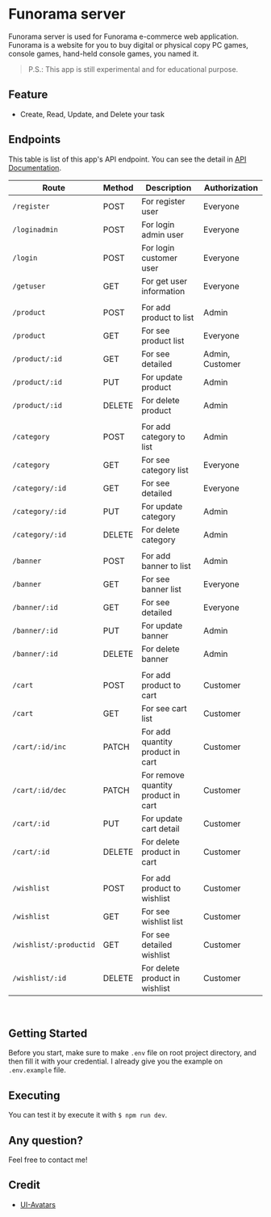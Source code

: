 # Funorama server
Funorama server is used for Funorama e-commerce web application. Funorama is a website for you to buy digital or physical copy PC games, console games, hand-held console games, you named it.

> P.S.: This app is still experimental and for educational purpose.

## Feature
 - Create, Read, Update, and Delete your task 

## Endpoints
This table is list of this app's API endpoint. You can see the detail in [API Documentation](https://github.com/Ralfarios/ecommerce-server/blob/main/api_doc.md). 

| Route                  | Method      | Description                            | Authorization   |
| ---------------------- | ----------- | -------------------------------------- | --------------- |
| `/register`            | POST        | For register user                      | Everyone        |
| `/loginadmin`          | POST        | For login admin user                   | Everyone        |
| `/login`               | POST        | For login customer user                | Everyone        |
| `/getuser`             | GET         | For get user information               | Everyone        |
|                                                                                                 |
| `/product`             | POST        | For add product to list                | Admin           |
| `/product`             | GET         | For see product list                   | Everyone        |
| `/product/:id`         | GET         | For see detailed                       | Admin, Customer |
| `/product/:id`         | PUT         | For update product                     | Admin           |
| `/product/:id`         | DELETE      | For delete product                     | Admin           |
|                                                                                                 |
| `/category`            | POST        | For add category to list               | Admin           |
| `/category`            | GET         | For see category list                  | Everyone        |
| `/category/:id`        | GET         | For see detailed                       | Everyone        |
| `/category/:id`        | PUT         | For update category                    | Admin           |
| `/category/:id`        | DELETE      | For delete category                    | Admin           |
|                                                                                                 |
| `/banner`              | POST        | For add banner to list                 | Admin           |
| `/banner`              | GET         | For see banner list                    | Everyone        |
| `/banner/:id`          | GET         | For see detailed                       | Everyone        |
| `/banner/:id`          | PUT         | For update banner                      | Admin           |
| `/banner/:id`          | DELETE      | For delete banner                      | Admin           |
|                                                                                                 |
| `/cart`                | POST        | For add product to cart                | Customer        |
| `/cart`                | GET         | For see cart list                      | Customer        |
| `/cart/:id/inc`        | PATCH       | For add quantity product in cart       | Customer        |
| `/cart/:id/dec`        | PATCH       | For remove quantity product in cart    | Customer        |
| `/cart/:id`            | PUT         | For update cart detail                 | Customer        |
| `/cart/:id`            | DELETE      | For delete product in cart             | Customer        |
|                                                                                                 |
| `/wishlist`            | POST        | For add product to wishlist            | Customer        |
| `/wishlist`            | GET         | For see wishlist list                  | Customer        |
| `/wishlist/:productid` | GET         | For see detailed wishlist              | Customer        |
| `/wishlist/:id`        | DELETE      | For delete product in wishlist         | Customer        |
<br>

## Getting Started
Before you start, make sure to make `.env` file on root project directory, and then fill it with your credential.
I already give you the example on `.env.example` file.

## Executing
You can test it by execute it with `$ npm run dev`.

## Any question?
Feel free to contact me!

## Credit
- [UI-Avatars](https://ui-avatars.com/)
